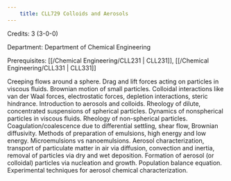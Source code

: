 ```yaml
---
    title: CLL729 Colloids and Aerosols
---
```

Credits: 3 (3-0-0)

Department: Department of Chemical Engineering

Prerequisites: [[/Chemical Engineering/CLL231 | CLL231]], [[/Chemical Engineering/CLL331 | CLL331]]

Creeping flows around a sphere. Drag and lift forces acting on particles in viscous fluids. Brownian motion of small particles. Colloidal interactions like van der Waal forces, electrostatic forces, depletion interactions, steric hindrance. Introduction to aerosols and colloids. Rheology of dilute, concentrated suspensions of spherical particles. Dynamics of nonspherical particles in viscous fluids. Rheology of non-spherical particles. Coagulation/coalescence due to differential settling, shear flow, Brownian diffusivity. Methods of preparation of emulsions, high energy and low energy. Microemulsions vs nanoemulsions. Aerosol characterization, transport of particulate matter in air via diffusion, convection and inertia, removal of particles via dry and wet deposition. Formation of aerosol (or colloidal) particles via nucleation and growth. Population balance equation. Experimental techniques for aerosol chemical characterization.